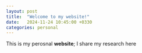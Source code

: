 ```yaml
---
layout: post
title:  "Welcome to my website!"
date:   2024-11-24 10:45:00 +0330
categories: personal
---
```

This is my perosnal **website**; I share my research here